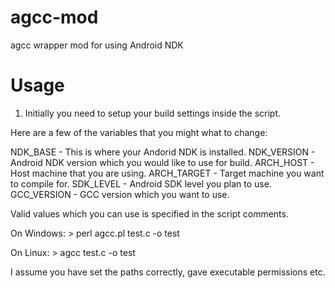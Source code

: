 agcc-mod
========

agcc wrapper mod for using Android NDK

Usage
=====
1. Initially you need to setup your build settings inside the script.

Here are a few of the variables that you might what to change:

   NDK_BASE    - This is where your Andorid NDK is installed.
   NDK_VERSION - Android NDK version which you would like to use for build.
   ARCH_HOST   - Host machine that you are using.
   ARCH_TARGET - Target machine you want to compile for.
   SDK_LEVEL   - Android SDK level you plan to use.
   GCC_VERSION - GCC version which you want to use.

Valid values which you can use is specified in the script comments.

On Windows:
    > perl agcc.pl test.c -o test

On Linux:
    > agcc test.c -o test

I assume you have set the paths correctly, gave executable permissions etc.
